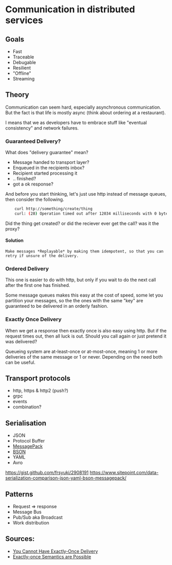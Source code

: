 # Communication in distributed services

## Goals

* Fast
* Traceable
* Debugable
* Resilient
* "Offline"
* Streaming

## Theory

Communication can seem hard, especially asynchronous communication. But the fact is that life is mostly async (think about ordering at a restaurant).

I means that we as developers have to embrace stuff like "eventual consistency"
and network failures.

### Guaranteed Delivery?

What does "delivery guarantee" mean?

* Message handed to transport layer?
* Enqueued in the recipients inbox?
* Recipient started processing it
* .. finished?
* got a ok response?

And before you start thinking, let's just use http instead of message queues,
then consider the following.

```bash
	curl http://something/create/thing
	curl: (28) Operation timed out after 12034 milliseconds with 0 bytes received
```

Did the thing get created? or did the reciever ever get the call? was it the
proxy?

#### Solution

    Make messages *Replayable* by making them idempotent, so that you can retry if unsure of the delivery.

### Ordered Delivery

This one is easier to do with http, but only if you wait to do the next call
after the first one has finished.

Some message queues makes this easy at the cost of speed, some let you partition
your messages, so the the ones with the same "key" are guaranteed to be
delivered in an orderly fashion.

### Exactly Once Delivery

When we get a response then exactly once is also easy using http. But if the
request times out, then all luck is out. Should you call again or just pretend
it was delivered?

Queueing system are at-least-once or at-most-once, meaning 1 or more deliveries
of the same message or 1 or never. Depending on the need both can be useful.

## Transport protocols

* http, https & http2 (push?)
* grpc
* events
* combination?

## Serialisation

* JSON
* Protocol Buffer
* [MessagePack](https://msgpack.org/index.html)
* [BSON](http://bsonspec.org/)
* YAML
* Avro

https://gist.github.com/frsyuki/2908191
https://www.sitepoint.com/data-serialization-comparison-json-yaml-bson-messagepack/

## Patterns

* Request => response
* Message Bus
* Pub/Sub aka Broadcast
* Work distribution

## Sources:

* [You Cannot Have Exactly-Once Delivery](http://bravenewgeek.com/you-cannot-have-exactly-once-delivery/)
* [Exactly-once Semantics are Possible](https://www.confluent.io/blog/exactly-once-semantics-are-possible-heres-how-apache-kafka-does-it/)
